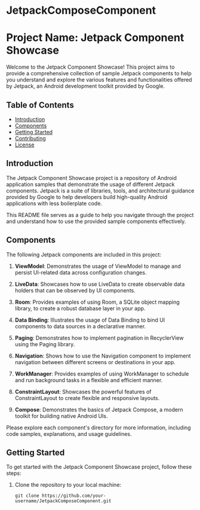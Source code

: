 # JetpackComposeComponent
# Project Name: Jetpack Component Showcase

Welcome to the Jetpack Component Showcase! This project aims to provide a comprehensive collection of sample Jetpack components to help you understand and explore the various features and functionalities offered by Jetpack, an Android development toolkit provided by Google.

## Table of Contents

- [Introduction](#introduction)
- [Components](#components)
- [Getting Started](#getting-started)
- [Contributing](#contributing)
- [License](#license)

## Introduction

The Jetpack Component Showcase project is a repository of Android application samples that demonstrate the usage of different Jetpack components. Jetpack is a suite of libraries, tools, and architectural guidance provided by Google to help developers build high-quality Android applications with less boilerplate code.

This README file serves as a guide to help you navigate through the project and understand how to use the provided sample components effectively.

## Components

The following Jetpack components are included in this project:

1. **ViewModel**: Demonstrates the usage of ViewModel to manage and persist UI-related data across configuration changes.

2. **LiveData**: Showcases how to use LiveData to create observable data holders that can be observed by UI components.

3. **Room**: Provides examples of using Room, a SQLite object mapping library, to create a robust database layer in your app.

4. **Data Binding**: Illustrates the usage of Data Binding to bind UI components to data sources in a declarative manner.

5. **Paging**: Demonstrates how to implement pagination in RecyclerView using the Paging library.

6. **Navigation**: Shows how to use the Navigation component to implement navigation between different screens or destinations in your app.

7. **WorkManager**: Provides examples of using WorkManager to schedule and run background tasks in a flexible and efficient manner.

8. **ConstraintLayout**: Showcases the powerful features of ConstraintLayout to create flexible and responsive layouts.

9. **Compose**: Demonstrates the basics of Jetpack Compose, a modern toolkit for building native Android UIs.

Please explore each component's directory for more information, including code samples, explanations, and usage guidelines.

## Getting Started

To get started with the Jetpack Component Showcase project, follow these steps:

1. Clone the repository to your local machine:

   ```shell
   git clone https://github.com/your-username/JetpackComposeComponent.git

